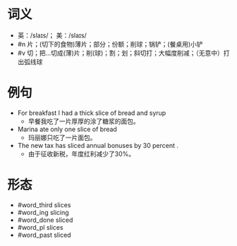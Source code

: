 # 词义
- 英：/slaɪs/； 美：/slaɪs/
- #n 片；(切下的食物)薄片；部分；份额；削球；锅铲；(餐桌用)小铲
- #v 切；把…切成(薄)片；削(球)；割；划；斜切打；大幅度削减；（无意中）打出弧线球
# 例句
- For breakfast I had a thick slice of bread and syrup
	- 早餐我吃了一片厚厚的涂了糖浆的面包。
- Marina ate only one slice of bread
	- 玛丽娜只吃了一片面包。
- The new tax has sliced annual bonuses by 30 percent .
	- 由于征收新税，年度红利减少了30%。
# 形态
- #word_third slices
- #word_ing slicing
- #word_done sliced
- #word_pl slices
- #word_past sliced
